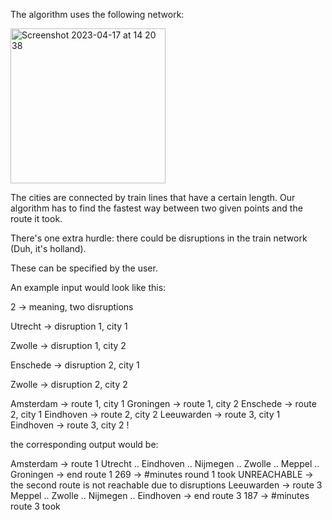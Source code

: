 The algorithm uses the following network:

<img width="248" alt="Screenshot 2023-04-17 at 14 20 38" src="https://user-images.githubusercontent.com/96784667/232482302-d70a4971-54ce-4551-80a7-a347acb519d9.png">

The cities are connected by train lines that have a certain length. Our algorithm has to find the fastest way between two given points and the route it took. 

There's one extra hurdle: there could be disruptions in the train network (Duh, it's holland). 

These can be specified by the user.

An example input would look like this:

2           -> meaning, two disruptions 

Utrecht     -> disruption 1, city 1

Zwolle      -> disruption 1, city 2

Enschede    -> disruption 2, city 1

Zwolle      -> disruption 2, city 2

Amsterdam   -> route 1, city 1
Groningen   -> route 1, city 2
Enschede    -> route 2, city 1
Eindhoven   -> route 2, city 2
Leeuwarden  -> route 3, city 1
Eindhoven   -> route 3, city 2
!

the corresponding output would be:

Amsterdam   -> route 1
Utrecht     ..
Eindhoven   ..
Nijmegen    ..
Zwolle      ..
Meppel      ..
Groningen   -> end route 1
269         -> #minutes round 1 took
UNREACHABLE -> the second route is not reachable due to disruptions
Leeuwarden  -> route 3 
Meppel      ..
Zwolle      ..
Nijmegen    ..
Eindhoven   -> end route 3
187         -> #minutes route 3 took


